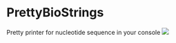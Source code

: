 PrettyBioStrings
================

Pretty printer for nucleotide sequence in your console
![](https://dl.dropboxusercontent.com/u/8677629/SS_%202014-03-29%2017.58.24.jpg)
